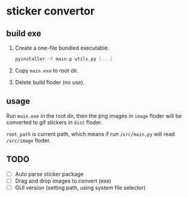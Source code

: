 # sticker convertor

## build exe

1. Create a one-file bundled executable.

    ```bash
    pyinstaller -F main.p utils.py [...]
    ```

2. Copy `main.exe` to root dir.
3. Delete build floder (no use).

## usage

Run `main.exe` in the root dir, then the png images in `image` floder will be converted to gif stickers in `dist` floder.

`root_path` is current path, which means if run `/src/main.py` will read `/src/image` floder.

## TODO

- [ ] Auto parse sticker package
- [ ] Drag and drop images to convert (exe)
- [ ] GUI version (setting path, using system file selector)
